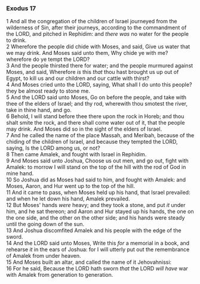 ### Exodus 17

1 And all the congregation of the children of Israel journeyed from the wilderness of Sin, after their journeys, according to the commandment of the LORD, and pitched in Rephidim: and *there was* no water for the people to drink.  
2 Wherefore the people did chide with Moses, and said, Give us water that we may drink. And Moses said unto them, Why chide ye with me? wherefore do ye tempt the LORD?  
3 And the people thirsted there for water; and the people murmured against Moses, and said, Wherefore *is* this *that* thou hast brought us up out of Egypt, to kill us and our children and our cattle with thirst?  
4 And Moses cried unto the LORD, saying, What shall I do unto this people? they be almost ready to stone me.  
5 And the LORD said unto Moses, Go on before the people, and take with thee of the elders of Israel; and thy rod, wherewith thou smotest the river, take in thine hand, and go.  
6 Behold, I will stand before thee there upon the rock in Horeb; and thou shalt smite the rock, and there shall come water out of it, that the people may drink. And Moses did so in the sight of the elders of Israel.  
7 And he called the name of the place Massah, and Meribah, because of the chiding of the children of Israel, and because they tempted the LORD, saying, Is the LORD among us, or not?  
8 Then came Amalek, and fought with Israel in Rephidim.  
9 And Moses said unto Joshua, Choose us out men, and go out, fight with Amalek: to morrow I will stand on the top of the hill with the rod of God in mine hand.  
10 So Joshua did as Moses had said to him, and fought with Amalek: and Moses, Aaron, and Hur went up to the top of the hill.  
11 And it came to pass, when Moses held up his hand, that Israel prevailed: and when he let down his hand, Amalek prevailed.  
12 But Moses' hands *were* heavy; and they took a stone, and put *it* under him, and he sat thereon; and Aaron and Hur stayed up his hands, the one on the one side, and the other on the other side; and his hands were steady until the going down of the sun.  
13 And Joshua discomfited Amalek and his people with the edge of the sword.  
14 And the LORD said unto Moses, Write this *for* a memorial in a book, and rehearse *it* in the ears of Joshua: for I will utterly put out the remembrance of Amalek from under heaven.  
15 And Moses built an altar, and called the name of it Jehovahnissi:  
16 For he said, Because the LORD hath sworn *that* the LORD *will have* war with Amalek from generation to generation.  
